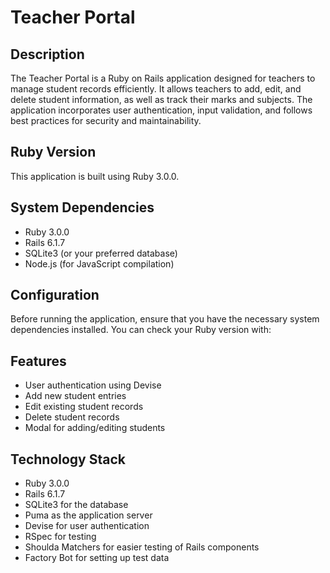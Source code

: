 # Teacher Portal

## Description
The Teacher Portal is a Ruby on Rails application designed for teachers to manage student records efficiently. It allows teachers to add, edit, and delete student information, as well as track their marks and subjects. The application incorporates user authentication, input validation, and follows best practices for security and maintainability.

## Ruby Version
This application is built using Ruby 3.0.0.

## System Dependencies
- Ruby 3.0.0
- Rails 6.1.7
- SQLite3 (or your preferred database)
- Node.js (for JavaScript compilation)

## Configuration
Before running the application, ensure that you have the necessary system dependencies installed. You can check your Ruby version with:

## Features
- User authentication using Devise
- Add new student entries
- Edit existing student records
- Delete student records
- Modal for adding/editing students

## Technology Stack
- Ruby 3.0.0
- Rails 6.1.7
- SQLite3 for the database
- Puma as the application server
- Devise for user authentication
- RSpec for testing
- Shoulda Matchers for easier testing of Rails components
- Factory Bot for setting up test data